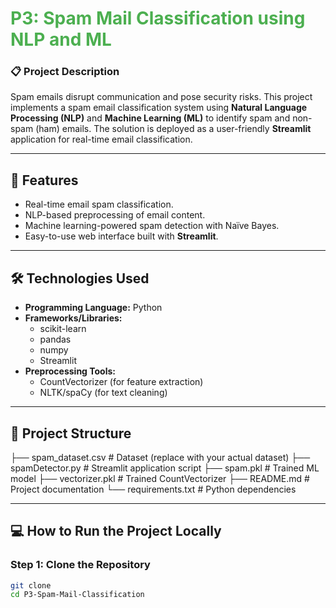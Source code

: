 # <span style="color:#4CAF50;">P3: Spam Mail Classification using NLP and ML</span>  

### 📋 **Project Description**  
Spam emails disrupt communication and pose security risks. This project implements a spam email classification system using **Natural Language Processing (NLP)** and **Machine Learning (ML)** to identify spam and non-spam (ham) emails. The solution is deployed as a user-friendly **Streamlit** application for real-time email classification.  

---

## 🚀 **Features**  
- Real-time email spam classification.  
- NLP-based preprocessing of email content.  
- Machine learning-powered spam detection with Naïve Bayes.  
- Easy-to-use web interface built with **Streamlit**.  

---

## 🛠️ **Technologies Used**  
- **Programming Language:** Python  
- **Frameworks/Libraries:**  
  - scikit-learn  
  - pandas  
  - numpy  
  - Streamlit  
- **Preprocessing Tools:**  
  - CountVectorizer (for feature extraction)  
  - NLTK/spaCy (for text cleaning)  

---

## 📂 **Project Structure**  

├── spam_dataset.csv # Dataset (replace with your actual dataset) ├── spamDetector.py # Streamlit application script ├── spam.pkl # Trained ML model ├── vectorizer.pkl # Trained CountVectorizer ├── README.md # Project documentation └── requirements.txt # Python dependencies


---

## 💻 **How to Run the Project Locally**  

### **Step 1: Clone the Repository**  
```bash
git clone 
cd P3-Spam-Mail-Classification
